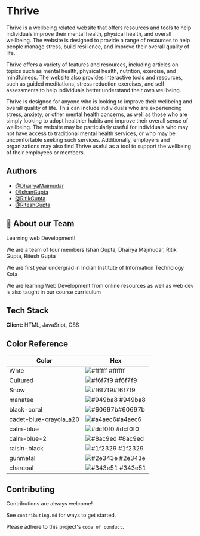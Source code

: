 
# Thrive

Thrive is a wellbeing related website that offers resources and tools to help individuals improve their mental health, physical health, and overall wellbeing. The website is designed to provide a range of resources to help people manage stress, build resilience, and improve their overall quality of life.

Thrive offers a variety of features and resources, including articles on topics such as mental health, physical health, nutrition, exercise, and mindfulness. The website also provides interactive tools and resources, such as guided meditations, stress reduction exercises, and self-assessments to help individuals better understand their own wellbeing.

Thrive is designed for anyone who is looking to improve their wellbeing and overall quality of life. This can include individuals who are experiencing stress, anxiety, or other mental health concerns, as well as those who are simply looking to adopt healthier habits and improve their overall sense of wellbeing. The website may be particularly useful for individuals who may not have access to traditional mental health services, or who may be uncomfortable seeking such services. Additionally, employers and organizations may also find Thrive useful as a tool to support the wellbeing of their employees or members.


## Authors

- [@DhairyaMajmudar](https://github.com/DhairyaMajmudar)
- [@IshanGupta](https://github.com/ishangupta03)
- [@RitikGupta](https://github.com/Ritik654321)
- [@RiteshGupta](https://github.com/Ritesh456789)



## 🚀 About our Team
Learning web Development!

We are a team of four members Ishan Gupta, Dhairya Majmudar, Ritik Gupta, Ritesh Gupta

We are first year undergrad in Indian Institute of Information Technology Kota

We are learnng Web Development from online resources as well as web dev is also taught in our course curriculum
## Tech Stack

**Client:** HTML, JavaSript, CSS


## Color Reference

| Color             | Hex                                                                |
| ----------------- | ------------------------------------------------------------------ |
| Whte | ![#ffffff](https://via.placeholder.com/10/ffffff?text=+) #ffffff |
| Cultured | ![#f6f7f9](https://via.placeholder.com/10/f6f7f9?text=+) #f6f7f9 |
| Snow | ![#f6f7f9](https://via.placeholder.com/10/f6f7f9?text=+)#f6f7f9 |
| manatee | ![#949ba8](https://via.placeholder.com/10/949ba8?text=+) #949ba8 |
| black-coral | ![#60697b](https://via.placeholder.com/10/60697b?text=+)#60697b |
| cadet-blue-crayola_a20 | ![#a4aec6](https://via.placeholder.com/10/a4aec6?text=+)#a4aec6 |
| calm-blue | ![#dcf0f0](https://via.placeholder.com/10/dcf0f0?text=+) #dcf0f0 |
| calm-blue-2 | ![#8ac9ed](https://via.placeholder.com/10/8ac9ed?text=+) #8ac9ed |
| raisin-black | ![#1f2329](https://via.placeholder.com/10/1f2329?text=+) #1f2329 |
| gunmetal | ![#2e343e](https://via.placeholder.com/10/2e343e?text=+) #2e343e |
| charcoal | ![#343e51](https://via.placeholder.com/10/343e51?text=+) #343e51 |


## Contributing

Contributions are always welcome!

See `contributing.md` for ways to get started.

Please adhere to this project's `code of conduct`.

